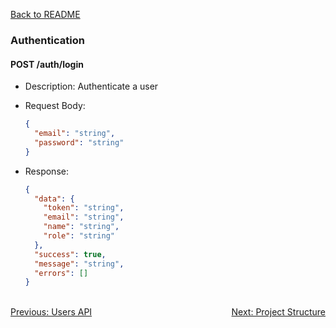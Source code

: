 [Back to README](../README.md)

### Authentication

#### POST /auth/login

- Description: Authenticate a user
- Request Body:
  ```json
  {
    "email": "string",
    "password": "string"
  }
  ```
- Response:

  ```json
  {
    "data": {
      "token": "string",
      "email": "string",
      "name": "string",
      "role": "string"
    },
    "success": true,
    "message": "string",
    "errors": []
  }
  ```

<br/>
<div style="display: flex; justify-content: space-between;">
  <a href="./users-api.md">Previous: Users API</a>
  <a href="./project-structure.md">Next: Project Structure</a>
</div>
